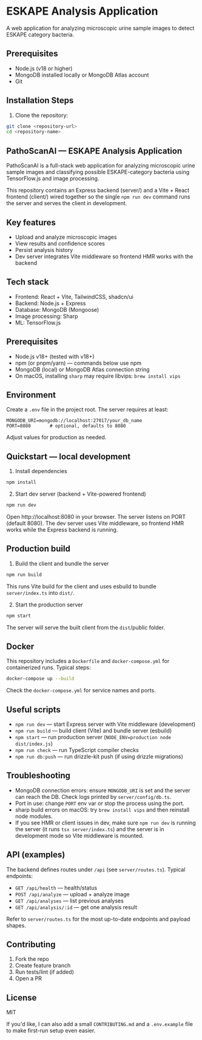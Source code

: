 # ESKAPE Analysis Application

A web application for analyzing microscopic urine sample images to detect ESKAPE category bacteria.

## Prerequisites

- Node.js (v18 or higher)
- MongoDB installed locally or MongoDB Atlas account
- Git

## Installation Steps

1. Clone the repository:
```bash
git clone <repository-url>
cd <repository-name>
```

## PathoScanAI — ESKAPE Analysis Application

PathoScanAI is a full-stack web application for analyzing microscopic urine sample images and classifying possible ESKAPE-category bacteria using TensorFlow.js and image processing.

This repository contains an Express backend (server/) and a Vite + React frontend (client/) wired together so the single `npm run dev` command runs the server and serves the client in development.

## Key features

- Upload and analyze microscopic images
- View results and confidence scores
- Persist analysis history
- Dev server integrates Vite middleware so frontend HMR works with the backend

## Tech stack

- Frontend: React + Vite, TailwindCSS, shadcn/ui
- Backend: Node.js + Express
- Database: MongoDB (Mongoose)
- Image processing: Sharp
- ML: TensorFlow.js

## Prerequisites

- Node.js v18+ (tested with v18+)
- npm (or pnpm/yarn) — commands below use npm
- MongoDB (local) or MongoDB Atlas connection string
- On macOS, installing `sharp` may require libvips: `brew install vips`

## Environment

Create a `.env` file in the project root. The server requires at least:

```
MONGODB_URI=mongodb://localhost:27017/your_db_name
PORT=8080       # optional, defaults to 8080
```

Adjust values for production as needed.

## Quickstart — local development

1. Install dependencies

```bash
npm install
```

2. Start dev server (backend + Vite-powered frontend)

```bash
npm run dev
```

Open http://localhost:8080 in your browser. The server listens on PORT (default 8080). The dev server uses Vite middleware, so frontend HMR works while the Express backend is running.

## Production build

1. Build the client and bundle the server

```bash
npm run build
```

This runs Vite build for the client and uses esbuild to bundle `server/index.ts` into `dist/`.

2. Start the production server

```bash
npm start
```

The server will serve the built client from the `dist`/public folder.

## Docker

This repository includes a `Dockerfile` and `docker-compose.yml` for containerized runs. Typical steps:

```bash
docker-compose up --build
```

Check the `docker-compose.yml` for service names and ports.

## Useful scripts

- `npm run dev` — start Express server with Vite middleware (development)
- `npm run build` — build client (Vite) and bundle server (esbuild)
- `npm start` — run production server (`NODE_ENV=production node dist/index.js`)
- `npm run check` — run TypeScript compiler checks
- `npm run db:push` — run drizzle-kit push (if using drizzle migrations)

## Troubleshooting

- MongoDB connection errors: ensure `MONGODB_URI` is set and the server can reach the DB. Check logs printed by `server/config/db.ts`.
- Port in use: change `PORT` env var or stop the process using the port.
- sharp build errors on macOS: try `brew install vips` and then reinstall node modules.
- If you see HMR or client issues in dev, make sure `npm run dev` is running the server (it runs `tsx server/index.ts`) and the server is in development mode so Vite middleware is mounted.

## API (examples)

The backend defines routes under `/api` (see `server/routes.ts`). Typical endpoints:

- `GET /api/health` — health/status
- `POST /api/analyze` — upload + analyze image
- `GET /api/analyses` — list previous analyses
- `GET /api/analysis/:id` — get one analysis result

Refer to `server/routes.ts` for the most up-to-date endpoints and payload shapes.

## Contributing

1. Fork the repo
2. Create feature branch
3. Run tests/lint (if added)
4. Open a PR

## License

MIT

If you'd like, I can also add a small `CONTRIBUTING.md` and a `.env.example` file to make first-run setup even easier.
